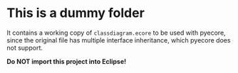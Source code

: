 # This is a dummy folder

It contains a working copy of `classdiagram.ecore` to be used with pyecore, since the original
file has multiple interface inheritance, which pyecore does not support.

**Do NOT import this project into Eclipse!**

